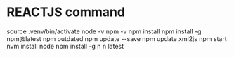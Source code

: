 # REACTJS command
source .venv/bin/activate
node -v
npm -v
npm install
npm install -g npm@latest
npm outdated
npm update --save
npm update xml2js
npm start
nvm install node
npm install -g n
n latest